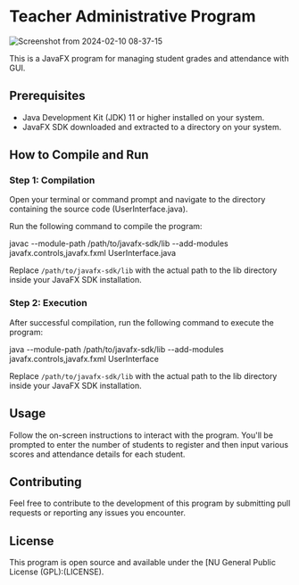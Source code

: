 # Teacher Administrative Program

![Screenshot from 2024-02-10 08-37-15](https://github.com/Ziad-Algrafi/Teacher-Administrative-Tool/assets/117011801/e8ab3cda-ac3b-4912-8a00-408460d2cd97)


This is a JavaFX program for managing student grades and attendance with GUI.

## Prerequisites

- Java Development Kit (JDK) 11 or higher installed on your system.
- JavaFX SDK downloaded and extracted to a directory on your system.

## How to Compile and Run

### Step 1: Compilation

Open your terminal or command prompt and navigate to the directory containing the source code (UserInterface.java).

Run the following command to compile the program:

javac --module-path /path/to/javafx-sdk/lib --add-modules javafx.controls,javafx.fxml UserInterface.java


Replace `/path/to/javafx-sdk/lib` with the actual path to the lib directory inside your JavaFX SDK installation.

### Step 2: Execution

After successful compilation, run the following command to execute the program:

java --module-path /path/to/javafx-sdk/lib --add-modules javafx.controls,javafx.fxml UserInterface


Replace `/path/to/javafx-sdk/lib` with the actual path to the lib directory inside your JavaFX SDK installation.

## Usage

Follow the on-screen instructions to interact with the program. You'll be prompted to enter the number of students to register and then input various scores and attendance details for each student.

## Contributing

Feel free to contribute to the development of this program by submitting pull requests or reporting any issues you encounter.

## License

This program is open source and available under the [NU General Public License (GPL):(LICENSE).
